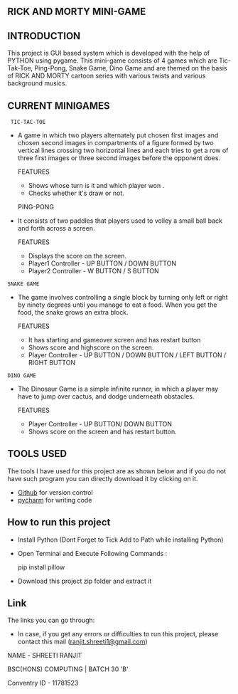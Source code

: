 ## RICK AND MORTY  MINI-GAME 


## INTRODUCTION 
This project is GUI based system which is developed with the help of PYTHON using pygame. This mini-game consists of 4 games which are Tic-Tak-Toe, Ping-Pong,  Snake Game,
Dino Game and are themed on the basis of RICK AND MORTY cartoon series with various twists and various background musics.


## CURRENT MINIGAMES
     TIC-TAC-TOE 
   - A game in which two players alternately put chosen first images and chosen second images in compartments of a figure formed by two vertical lines crossing two
     horizontal lines and each tries to get a row  of three first images or three second images before the opponent does.
     
     FEATURES
     - Shows whose turn is it and which player won . 
     - Checks whether it's draw or not.  
   
     PING-PONG 
   - It consists of two paddles that players used to volley a small ball back and forth across a screen. 
   
     FEATURES 
     - Displays the score on the screen. 
     - Player1 Controller - UP BUTTON / DOWN BUTTON 
     - Player2 Controller - W BUTTON / S BUTTON   
     
    SNAKE GAME 
   - The game involves controlling a single block  by turning only left or right by ninety degrees until you manage to eat a food. When you get the food, the snake grows an        extra block.
   
     FEATURES 
     - It has starting and gameover screen and has restart button
     - Shows score and highscore on the screen. 
     - Player Controller - UP BUTTON / DOWN BUTTON / LEFT BUTTON / RIGHT BUTTON
       
   
    DINO GAME 
   - The Dinosaur Game is a simple infinite runner, in which a player may have to jump over cactus, and dodge underneath obstacles.

     FEATURES 
     - Player Controller - UP BUTTON/ DOWN BUTTON 
     - Shows score on the screen and has restart button. 
    


## TOOLS USED
The tools I have used for this project are as shown below and if you do not have such program you can directly download it by clicking on it.
-  [Github](https://github.com) for version control
-  [pycharm](https://www.jetbrains.com/pycharm/download/download-thanks.html?platform=windows) for writing code

## How to run this project 

- Install Python (Dont Forget to Tick Add to Path while installing Python)
- Open Terminal and Execute Following Commands :


  pip install pillow
  
- Download this project zip folder and extract it

## Link
The links you can go through:
- In case, if you get any errors or difficulties to run this project, please contact  this mail (ranjit.shreeti1@gmail.com)

NAME - SHREETI RANJIT 


BSC(HONS) COMPUTING |  BATCH 30 'B' 


Conventry ID - 11781523 
